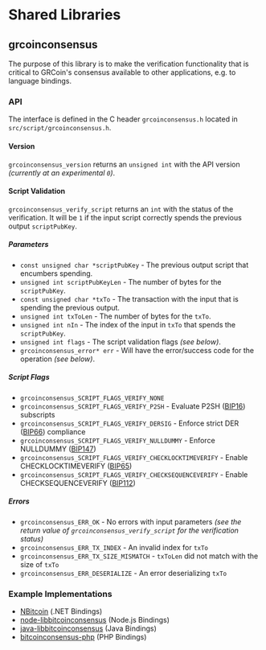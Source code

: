 # Shared Libraries

## grcoinconsensus

The purpose of this library is to make the verification functionality that is critical to GRCoin's consensus available to other applications, e.g. to language bindings.

### API

The interface is defined in the C header `grcoinconsensus.h` located in `src/script/grcoinconsensus.h`.

#### Version

`grcoinconsensus_version` returns an `unsigned int` with the API version _(currently at an experimental `0`)_.

#### Script Validation

`grcoinconsensus_verify_script` returns an `int` with the status of the verification. It will be `1` if the input script correctly spends the previous output `scriptPubKey`.

##### Parameters

-   `const unsigned char *scriptPubKey` - The previous output script that encumbers spending.
-   `unsigned int scriptPubKeyLen` - The number of bytes for the `scriptPubKey`.
-   `const unsigned char *txTo` - The transaction with the input that is spending the previous output.
-   `unsigned int txToLen` - The number of bytes for the `txTo`.
-   `unsigned int nIn` - The index of the input in `txTo` that spends the `scriptPubKey`.
-   `unsigned int flags` - The script validation flags _(see below)_.
-   `grcoinconsensus_error* err` - Will have the error/success code for the operation _(see below)_.

##### Script Flags

-   `grcoinconsensus_SCRIPT_FLAGS_VERIFY_NONE`
-   `grcoinconsensus_SCRIPT_FLAGS_VERIFY_P2SH` - Evaluate P2SH ([BIP16](https://github.com/bitcoin/bips/blob/master/bip-0016.mediawiki)) subscripts
-   `grcoinconsensus_SCRIPT_FLAGS_VERIFY_DERSIG` - Enforce strict DER ([BIP66](https://github.com/bitcoin/bips/blob/master/bip-0066.mediawiki)) compliance
-   `grcoinconsensus_SCRIPT_FLAGS_VERIFY_NULLDUMMY` - Enforce NULLDUMMY ([BIP147](https://github.com/bitcoin/bips/blob/master/bip-0147.mediawiki))
-   `grcoinconsensus_SCRIPT_FLAGS_VERIFY_CHECKLOCKTIMEVERIFY` - Enable CHECKLOCKTIMEVERIFY ([BIP65](https://github.com/bitcoin/bips/blob/master/bip-0065.mediawiki))
-   `grcoinconsensus_SCRIPT_FLAGS_VERIFY_CHECKSEQUENCEVERIFY` - Enable CHECKSEQUENCEVERIFY ([BIP112](https://github.com/bitcoin/bips/blob/master/bip-0112.mediawiki))

##### Errors

-   `grcoinconsensus_ERR_OK` - No errors with input parameters _(see the return value of `grcoinconsensus_verify_script` for the verification status)_
-   `grcoinconsensus_ERR_TX_INDEX` - An invalid index for `txTo`
-   `grcoinconsensus_ERR_TX_SIZE_MISMATCH` - `txToLen` did not match with the size of `txTo`
-   `grcoinconsensus_ERR_DESERIALIZE` - An error deserializing `txTo`

### Example Implementations

-   [NBitcoin](https://github.com/NicolasDorier/NBitcoin/blob/master/NBitcoin/Script.cs#L814) (.NET Bindings)
-   [node-libbitcoinconsensus](https://github.com/bitpay/node-libbitcoinconsensus) (Node.js Bindings)
-   [java-libbitcoinconsensus](https://github.com/dexX7/java-libbitcoinconsensus) (Java Bindings)
-   [bitcoinconsensus-php](https://github.com/Bit-Wasp/bitcoinconsensus-php) (PHP Bindings)

